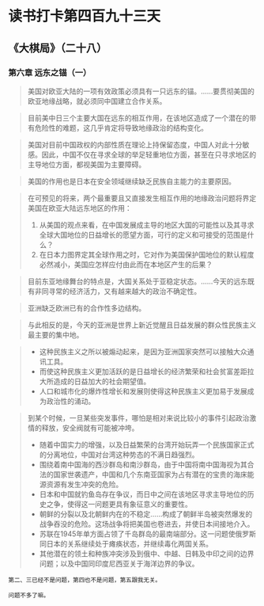 # 读书打卡第四百九十三天
## 《大棋局》（二十八）
### 第六章 远东之锚（一）

> 美国对欧亚大陆的一项有效政策必须具有一只远东的锚。……要贯彻美国的欧亚地缘战略，就必须同中国建立合作关系。

> 目前美中日三个主要大国在远东的相互作用，在该地区造成了一个潜在的带有危险性的难题，这几乎肯定将导致地缘政治的结构变化。

> 美国对目前中国政权的内部性质在理论上持保留态度，中国人对此十分敏感。因此，中国不仅在寻求全球的举足轻重地位方面，甚至在只寻求地区的主导地位方面，都视美国为主要障碍。

> 美国的作用也是日本在安全领域继续缺乏民族自主能力的主要原因。

> 在可预见的将来，两个最重要且又直接发生相互作用的地缘政治问题将界定美国在欧亚大陆远东地区的作用：
> 1. 从美国的观点来看，在中国发展成主导的地区大国的可能性以及其寻求全球大国地位的日益增长的愿望方面，可行的定义和可接受的范围是什么？
> 2. 在日本力图界定其全球作用之时，它对作为美国保护国地位的默认程度必然减小，美国应怎样应付由此而在本地区产生的后果？

> 目前东亚地缘舞台的特点是，大国关系处于亚稳定状态。……今天的远东既有非同寻常的经济活力，又有越来越大的政治不确定性。

> 亚洲缺乏欧洲已有的合作性多边结构。

> 与此相反的是，今天的亚洲是世界上新近觉醒且日益发展的群众性民族主义最主要的集中地。

> * 这种民族主义之所以被煽动起来，是因为亚洲国家突然可以接触大众通讯工具。
> * 而使这种民族主义更加活跃的是日益增长的经济繁荣和社会贫富差距拉大所造成的日益加大的社会期望值。
> * 人口和城市化的爆炸性增长和发展则使得这种民族主义更加易于发展成为政治性的涌动。

> 到某个时候，一旦某些突发事件，哪怕是相对来说比较小的事件引起政治激情的释放，安全阀就有可能被冲垮。
> * 随着中国实力的增强，以及日益繁荣的台湾开始玩弄一个民族国家正式的分离地位，中国对台湾这种势态的不满日趋强烈。
> * 围绕着南中国海的西沙群岛和南沙群岛，由于中国将南中国海视为其合法的国家世袭遗产，中国和几个东南亚国家为占有潜在的宝贵的海床能源资源有发生冲突的危险。
> * 日本和中国就钓鱼岛存在争议，而日中之间在该地区寻求主导地位的历史之争，使得这一问题更具有象征意义的重要性。
> * 朝鲜的分裂以及北朝鲜内在的不稳定……构成了朝鲜半岛被突然爆发的战争吞没的危险。这场战争将把美国也卷进去，并使日本间接地介入。
> * 苏联在1945年单方面占领了千岛群岛的最南端部分。这一问题使俄罗斯同日本的关系继续处于瘫痪状态，并继续毒化两国关系。
> * 其他潜在的领土和种族冲突涉及到俄中、中越、日韩及中印之间的边界问题；以及中国同印度尼西亚关于海洋边界的争议。
```
第二、三已经不是问题，第四也不是问题，第五跟我无关。

问题不多了嘛。
```